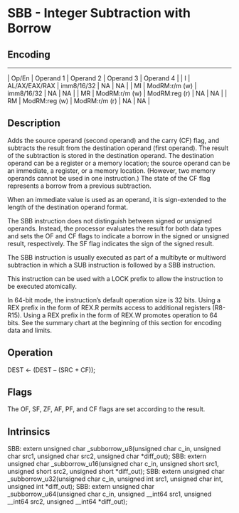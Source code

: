 # SBB - Integer Subtraction with Borrow

## Encoding
-----------------------------------------------------------------
| Op/En | Operand 1     | Operand 2     | Operand 3 | Operand 4 |
| I     | AL/AX/EAX/RAX | imm8/16/32    | NA        | NA        |
| MI    | ModRM:r/m (w) | imm8/16/32    | NA        | NA        |
| MR    | ModRM:r/m (w) | ModRM:reg (r) | NA        | NA        |
| RM    | ModRM:reg (w) | ModRM:r/m (r) | NA        | NA        |

## Description

Adds the source operand (second operand) and the carry (CF) flag, and subtracts the result from the destination operand (first operand). The result of the subtraction is stored in the destination operand. The destination operand can be a register or a memory location; the source operand can be an immediate, a register, or a memory location. (However, two memory operands cannot be used in one instruction.) The state of the CF flag represents a borrow from a previous subtraction.

When an immediate value is used as an operand, it is sign-extended to the length of the destination operand format.

The SBB instruction does not distinguish between signed or unsigned operands. Instead, the processor evaluates the result for both data types and sets the OF and CF flags to indicate a borrow in the signed or unsigned result, respectively. The SF flag indicates the sign of the signed result.

The SBB instruction is usually executed as part of a multibyte or multiword subtraction in which a SUB instruction is followed by a SBB instruction.

This instruction can be used with a LOCK prefix to allow the instruction to be executed atomically.

In 64-bit mode, the instruction’s default operation size is 32 bits. Using a REX prefix in the form of REX.R permits access to additional registers (R8-R15). Using a REX prefix in the form of REX.W promotes operation to 64 bits. See the summary chart at the beginning of this section for encoding data and limits.

## Operation

DEST ← (DEST – (SRC + CF));

## Flags

The OF, SF, ZF, AF, PF, and CF flags are set according to the result.

## Intrinsics

SBB: extern unsigned char _subborrow_u8(unsigned char c_in, unsigned char src1, unsigned char src2, unsigned char *diff_out);
SBB: extern unsigned char _subborrow_u16(unsigned char c_in, unsigned short src1, unsigned short src2, unsigned short *diff_out);
SBB: extern unsigned char _subborrow_u32(unsigned char c_in, unsigned int src1, unsigned char int, unsigned int *diff_out);
SBB: extern unsigned char _subborrow_u64(unsigned char c_in, unsigned __int64 src1, unsigned __int64 src2, unsigned __int64 *diff_out);